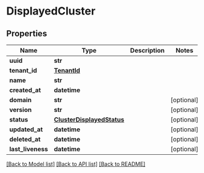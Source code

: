 # DisplayedCluster

## Properties
Name | Type | Description | Notes
------------ | ------------- | ------------- | -------------
**uuid** | **str** |  | 
**tenant_id** | [**TenantId**](TenantId.md) |  | 
**name** | **str** |  | 
**created_at** | **datetime** |  | 
**domain** | **str** |  | [optional] 
**version** | **str** |  | [optional] 
**status** | [**ClusterDisplayedStatus**](ClusterDisplayedStatus.md) |  | [optional] 
**updated_at** | **datetime** |  | [optional] 
**deleted_at** | **datetime** |  | [optional] 
**last_liveness** | **datetime** |  | [optional] 

[[Back to Model list]](../README.md#documentation-for-models) [[Back to API list]](../README.md#documentation-for-api-endpoints) [[Back to README]](../README.md)

